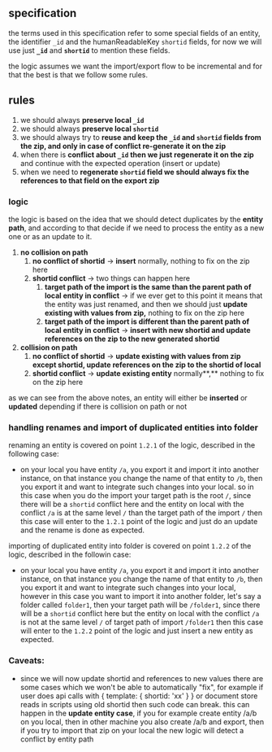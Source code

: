 ## specification

the terms used in this specification refer to some special fields of an entity, the identifier `_id` and the humanReadableKey `shortid` fields, for now we will use just **`_id`** and **`shortid`** to mention these fields.

the logic assumes we want the import/export flow to be incremental and for that the best is that we follow some rules.

## rules

1. we should always **preserve local `_id`**
2. we should always **preserve local `shortid`**
3. we should always try to **reuse and keep the `_id` and `shortid` fields from the zip, and only in case of conflict re-generate it on the zip**
4. when there is **conflict about `_id` then we just regenerate it on the zip** and continue with the expected operation (insert or update)
5. when we need to **regenerate `shortid` field we should always fix the references to that field on the export zip**

### logic

the logic is based on the idea that we should detect duplicates by the **entity path**, and according to that decide if we need to process the entity as a new one or as an update to it.

1. **no collision on path**
    1. **no conflict of shortid** -> **insert** normally, nothing to fix on the zip here
    2. **shortid conflict** -> two things can happen here
        1. **target path of the import is the same than the parent path of local entity in conflict** -> if we ever get to this point it means that the entity was just renamed, and then we should just **update existing with values from zip,** nothing to fix on the zip here
        2. **target path of the import is different than the parent path of local entity in conflict** -> **insert with new shortid and update references on the zip to the new generated shortid**
2. **collision on path**
    1. **no conflict of shortid** -> **update existing with values from zip except shortid, update references on the zip to the shortid of local**
    2. **shortid conflict** -> **update existing entity** normally**,** nothing to fix on the zip here

as we can see from the above notes, an entity will either be **inserted** or **updated** depending if there is collision on path or not

### handling renames and import of duplicated entities into folder

renaming an entity is covered on point `1.2.1` of the logic, described in the following case:

- on your local you have entity `/a`, you export it and import it into another instance, on that instance you change the name of that entity to `/b`, then you export it and want to integrate such changes into your local. so in this case when you do the import your target path is the root `/`, since there will be a `shortid` conflict here and the entity on local with the conflict `/a` is at the same level `/` than the target path of the import `/` then this case will enter to the `1.2.1` point of the logic and just do an update and the rename is done as expected.

importing of duplicated entity into folder is covered on point `1.2.2` of the logic, described in the followin case:

- on your local you have entity `/a`, you export it and import it into another instance, on that instance you change the name of that entity to `/b`, then you export it and want to integrate such changes into your local, however in this case you want to import it into another folder, let's say a folder called `folder1`, then your target path will be `/folder1`, since there will be a `shortid` conflict here but the entity on local with the conflict `/a` is not at the same level `/` of target path of import `/folder1` then this case will enter to the `1.2.2` point of the logic and just insert a new entity as expected.

### **Caveats:**

- since we will now update shortid and references to new values there are some cases which we won't be able to automatically "fix", for example if user does api calls with { template: { shortid: 'xx' } } or document store reads in scripts using old shortid then such code can break. this can happen in the **update entity case**, if you for example create entity /a/b on you local, then in other machine you also create /a/b and export, then if you try to import that zip on your local the new logic will detect a conflict by entity path
